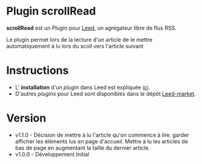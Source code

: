 Plugin scrollRead
=============

**scrollRead** est un _Plugin_ pour [Leed](http://projet.idleman.fr/leed), un agrégateur libre de flux RSS.

Le plugin permet lors de la lecture d'un article de le mettre automatiquement à lu lors du scoll vers l'article suivant

Instructions
============

* L' **installation** d'un _plugin_ dans Leed est expliquée [ici](http://projet.idleman.fr/leed/?page=Plugins).
* D'autres _plugins_ pour Leed sont disponibles dans le dépôt [Leed-market](https://github.com/ldleman/Leed-market).

Version
=======

* v1.1.0  -  Décision de mettre à lu l'article qu'on commence à lire. garder afficher les éléments lus en page d'accueil. Mettre à lu les articles de bas de page en augmentant la taille du dernier article.
* v1.0.0  -  Développement Initial